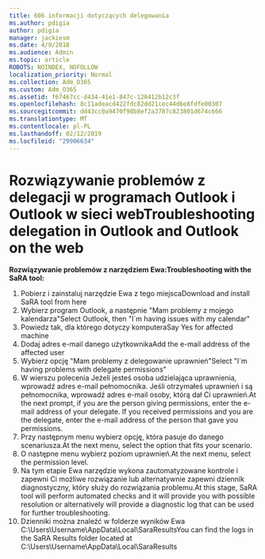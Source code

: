 ```yaml
---
title: 606 informacji dotyczących delegowania
ms.author: pdigia
author: pdigia
manager: jackiesm
ms.date: 4/9/2018
ms.audience: Admin
ms.topic: article
ROBOTS: NOINDEX, NOFOLLOW
localization_priority: Normal
ms.collection: Adm_O365
ms.custom: Adm_O365
ms.assetid: f67467cc-d434-41e1-847c-120412b12c3f
ms.openlocfilehash: 8c11adeacd422fdc82dd21cec44d6e8fdfe00307
ms.sourcegitcommit: dd43cc0a9470f98b8ef2a3787c823801d674c666
ms.translationtype: MT
ms.contentlocale: pl-PL
ms.lasthandoff: 02/12/2019
ms.locfileid: "29906634"
---
```

# <a name="troubleshooting-delegation-in-outlook-and-outlook-on-the-web"></a><span data-ttu-id="5c538-102">Rozwiązywanie problemów z delegacji w programach Outlook i Outlook w sieci web</span><span class="sxs-lookup"><span data-stu-id="5c538-102">Troubleshooting delegation in Outlook and Outlook on the web</span></span>

<span data-ttu-id="5c538-103">**Rozwiązywanie problemów z narzędziem Ewa:**</span><span class="sxs-lookup"><span data-stu-id="5c538-103">**Troubleshooting with the SaRA tool:**</span></span>

1. <span data-ttu-id="5c538-104">Pobierz i zainstaluj narzędzie Ewa z tego miejsca</span><span class="sxs-lookup"><span data-stu-id="5c538-104">Download and install SaRA tool from here</span></span>
1. <span data-ttu-id="5c538-105">Wybierz program Outlook, a następnie "Mam problemy z mojego kalendarza"</span><span class="sxs-lookup"><span data-stu-id="5c538-105">Select Outlook, then "I\`m having issues with my calendar"</span></span>
1. <span data-ttu-id="5c538-106">Powiedz tak, dla którego dotyczy komputera</span><span class="sxs-lookup"><span data-stu-id="5c538-106">Say Yes for affected machine</span></span>
1. <span data-ttu-id="5c538-107">Dodaj adres e-mail danego użytkownika</span><span class="sxs-lookup"><span data-stu-id="5c538-107">Add the e-mail address of the affected user</span></span>
1. <span data-ttu-id="5c538-108">Wybierz opcję "Mam problemy z delegowanie uprawnień"</span><span class="sxs-lookup"><span data-stu-id="5c538-108">Select "I\`m having problems with delegate permissions"</span></span>
1. <span data-ttu-id="5c538-p101">W wierszu polecenia Jeżeli jesteś osoba udzielająca uprawnienia, wprowadź adres e-mail pełnomocnika. Jeśli otrzymałeś uprawnień i są pełnomocnika, wprowadź adres e-mail osoby, którą dał Ci uprawnień.</span><span class="sxs-lookup"><span data-stu-id="5c538-p101">At the next prompt, if you are the person giving permissions, enter the e-mail address of your delegate. If you received permissions and you are the delegate, enter the e-mail address of the person that gave you permissions.</span></span>
1. <span data-ttu-id="5c538-111">Przy następnym menu wybierz opcję, która pasuje do danego scenariusza.</span><span class="sxs-lookup"><span data-stu-id="5c538-111">At the next menu, select the option that fits your scenario.</span></span> 
1. <span data-ttu-id="5c538-112">O następne menu wybierz poziom uprawnień.</span><span class="sxs-lookup"><span data-stu-id="5c538-112">At the next menu, select the permission level.</span></span>
1. <span data-ttu-id="5c538-113">Na tym etapie Ewa narzędzie wykona zautomatyzowane kontrole i zapewni Ci możliwe rozwiązanie lub alternatywnie zapewni dziennik diagnostyczny, który służy do rozwiązania problemu.</span><span class="sxs-lookup"><span data-stu-id="5c538-113">At this stage, SaRA tool will perform automated checks and it will provide you with possible resolution or alternatively will provide a diagnostic log that can be used for further troubleshooting.</span></span>
1. <span data-ttu-id="5c538-114">Dzienniki można znaleźć w folderze wyników Ewa C:\Users\Username\AppData\Local\SaraResults</span><span class="sxs-lookup"><span data-stu-id="5c538-114">You can find the logs in the SaRA Results folder located at C:\Users\Username\AppData\Local\SaraResults</span></span>